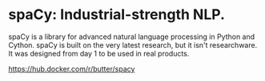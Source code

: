 spaCy: Industrial-strength NLP.
==============================

spaCy is a library for advanced natural language processing in Python and Cython.
spaCy is built on the very latest research, but it isn't researchware. It was
designed from day 1 to be used in real products.

https://hub.docker.com/r/butter/spacy

